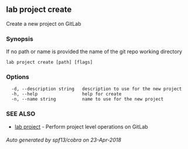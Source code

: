 ## lab project create

Create a new project on GitLab

### Synopsis

If no path or name is provided the name of the git repo working directory

```
lab project create [path] [flags]
```

### Options

```
  -d, --description string   description to use for the new project
  -h, --help                 help for create
  -n, --name string          name to use for the new project
```

### SEE ALSO

* [lab project](lab_project.md)	 - Perform project level operations on GitLab

###### Auto generated by spf13/cobra on 23-Apr-2018
